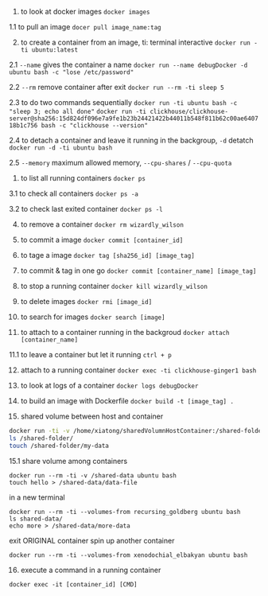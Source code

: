 1. to look at docker images
`docker images`

1.1 to pull an image
`docer pull image_name:tag`

2. to create a container from an image, ti: terminal interactive
`docker run -ti ubuntu:latest`

2.1 `--name` gives the container a name
`docker run --name debugDocker -d ubuntu bash -c "lose /etc/password"`

2.2 `--rm` remove container after exit
`docker run --rm -ti sleep 5`

2.3 to do two commands sequentially
`docker run -ti ubuntu bash -c "sleep 3; echo all done"`
`docker run -ti clickhouse/clickhouse-server@sha256:15d824df096e7a9fe1b23b24421422b44011b548f811b62c00ae640718b1c756 bash -c "clickhouse --version"`

2.4 to detach a container and leave it running in the backgroup, `-d` detatch
`docker run -d -ti ubuntu bash`

2.5 `--memory` maximum allowed memory, `--cpu-shares` / `--cpu-quota`

1. to list all running containers
`docker ps`

3.1 to check all containers
`docker ps -a`

3.2 to check last exited container
`docker ps -l`

4. to remove a container
`docker rm wizardly_wilson`

5. to commit a image
`docker commit [container_id]`

6. to tage a image
`docker tag [sha256_id] [image_tag]`

7. to commit & tag in one go
`docker commit [container_name] [image_tag]`

8. to stop a running container
`docker kill wizardly_wilson`

9. to delete images
`docker rmi [image_id]`

10. to search for images
`docker search [image]`

11. to attach to a container running in the backgroud
`docker attach [container_name]`

11.1 to leave a container but let it running
`ctrl + p`

12. attach to a running container
`docker exec -ti clickhouse-ginger1 bash`

13. to look at logs of a container
`docker logs debugDocker`

14. to build an image with Dockerfile
`docker build -t [image_tag] .`

15. shared volume between host and container
```sh
docker run -ti -v /home/xiatong/sharedVolumnHostContainer:/shared-folder ubuntu bash
ls /shared-folder/
touch /shared-folder/my-data
```

15.1 share volume among containers
```
docker run --rm -ti -v /shared-data ubuntu bash
touch hello > /shared-data/data-file
```
in a new terminal
```
docker run --rm -ti --volumes-from recursing_goldberg ubuntu bash
ls shared-data/
echo more > /shared-data/more-data
```
exit ORIGINAL container
spin up another container
```
docker run --rm -ti --volumes-from xenodochial_elbakyan ubuntu bash
```
16. execute a command in a running container
```
docker exec -it [container_id] [CMD] 
```
